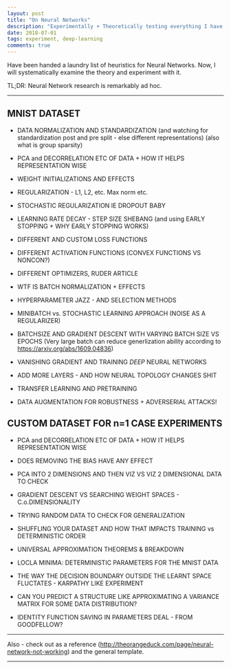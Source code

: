 ```yaml
---
layout: post
title: "On Neural Networks"
description: "Experimentally + Theoretically testing everything I have been told about Neural Networks"
date: 2018-07-01
tags: experiment, deep-learning
comments: true
---
```


Have been handed a laundry list of heuristics for Neural Networks.
Now, I will systematically examine the theory and experiment with it.

TL;DR: Neural Network research is remarkably ad hoc.

---

## MNIST DATASET

- DATA NORMALIZATION AND STANDARDIZATION
  (and watching for standardization post and pre split - else  different representations)
  (also what is group sparsity)
- PCA and DECORRELATION ETC OF DATA + HOW IT HELPS REPRESENTATION WISE

- WEIGHT INITIALIZATIONS AND EFFECTS
- REGULARIZATION - L1, L2, etc. Max norm etc.
- STOCHASTIC REGULARIZATION IE DROPOUT BABY

- LEARNING RATE DECAY - STEP SIZE SHEBANG
  (and using EARLY STOPPING + WHY EARLY STOPPING WORKS)

- DIFFERENT AND CUSTOM LOSS FUNCTIONS
- DIFFERENT ACTIVATION FUNCTIONS (CONVEX FUNCTIONS VS NONCON?)
- DIFFERENT OPTIMIZERS, RUDER ARTICLE
- WTF IS BATCH NORMALIZATION + EFFECTS
- HYPERPARAMETER JAZZ - AND SELECTION METHODS
- MINIBATCH vs. STOCHASTIC LEARNING APPROACH (NOISE AS A REGULARIZER)
- BATCHSIZE AND GRADIENT DESCENT WITH VARYING BATCH SIZE VS EPOCHS
(Very large batch can reduce generlization ability according to https://arxiv.org/abs/1609.04836)

- VANISHING GRADIENT AND TRAINING *DEEP* NEURAL NETWORKS
- ADD MORE LAYERS - AND HOW NEURAL TOPOLOGY CHANGES SHIT
- TRANSFER LEARNING AND PRETRAINING
- DATA AUGMENTATION FOR ROBUSTNESS + ADVERSERIAL ATTACKS!

## CUSTOM DATASET FOR n=1 CASE EXPERIMENTS

- PCA and DECORRELATION ETC OF DATA + HOW IT HELPS REPRESENTATION WISE
- DOES REMOVING THE BIAS HAVE ANY EFFECT
- PCA INTO 2 DIMENSIONS AND THEN VIZ VS VIZ 2 DIMENSIONAL DATA TO CHECK
- GRADIENT DESCENT VS SEARCHING WEIGHT SPACES - C.o.DIMENSIONALITY
- TRYING RANDOM DATA TO CHECK FOR GENERALIZATION

- SHUFFLING YOUR DATASET AND HOW THAT IMPACTS TRAINING vs DETERMINISTIC ORDER
- UNIVERSAL APPROXIMATION THEOREMS & BREAKDOWN

- LOCLA MINIMA: DETERMINISTIC PARAMETERS FOR THE MNIST DATA
- THE WAY THE DECISION BOUNDARY OUTSIDE THE LEARNT SPACE FLUCTATES - KARPATHY LIKE EXPERIMENT
- CAN YOU PREDICT A STRUCTURE LIKE APPROXIMATING A VARIANCE MATRIX FOR SOME DATA DISTRIBUTION?
- IDENTITY FUNCTION SAVING IN PARAMETERS DEAL - FROM GOODFELLOW?

---

Also - check out as a reference (http://theorangeduck.com/page/neural-network-not-working) and the general template.



---
